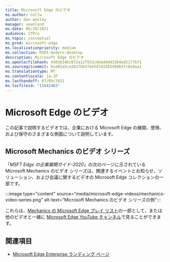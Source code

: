 ```yaml
---
title: Microsoft Edge のビデオ
ms.author: collw
author: dan-wesley
manager: seanlynd
ms.date: 06/29/2021
audience: ITPro
ms.topic: conceptual
ms.prod: microsoft-edge
ms.localizationpriority: medium
ms.collection: M365-modern-desktop
description: Microsoft Edge のビデオ
ms.openlocfilehash: 4303834bc872a12f553cdda4d4d33b9ad2177bf1
ms.sourcegitcommit: bce02a5ce2617bb37ee5d743365d50b5fc8e4aa1
ms.translationtype: MT
ms.contentlocale: ja-JP
ms.lasthandoff: 07/09/2021
ms.locfileid: "11642483"
---
```

# <a name="microsoft-edge-videos"></a>Microsoft Edge のビデオ

この記事で説明するビデオでは、企業における Microsoft Edge の展開、使用、および保守のさまざまな側面について説明しています。

## <a name="the-microsoft-mechanics-video-series"></a>Microsoft Mechanics のビデオ シリーズ

「*MSFT Edge の企業展開ガイド-2020*」の次のページに示されている Microsoft Mechanics のビデオ シリーズは、関連するイベントとお知らせ、ソリューション、および会議に関するビデオの Microsoft Edge コレクションの一部です。

:::image type="content" source="media/microsoft-edge-videos/mechanics-video-series.png" alt-text="Microsoft Mechanics のビデオ シリーズの例":::

これらは、[Mechanics の Microsoft Edge プレイ リスト](https://www.youtube.com/playlist?list=PLXtHYVsvn_b-uXh1tMeYpT-0iD8tD3tFy)の一部として、または他のビデオと一緒に [Microsoft Edge YouTube チャンネル](https://www.youtube.com/channel/UCIGx7oT8p6-jUpOfg98yelA)で見ることができます。

## <a name="see-also"></a>関連項目

- [Microsoft Edge Enterprise ランディング ページ](https://aka.ms/EdgeEnterprise)